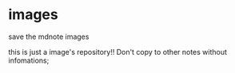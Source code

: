 # images
save the mdnote images

this is just a image's repository!! Don't copy to other notes without infomations;
